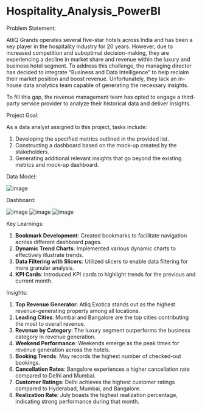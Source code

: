# Hospitality_Analysis_PowerBI

Problem Statement:

AtliQ Grands operates several five-star hotels across India and has been a key player in the hospitality industry for 20 years. However, due to increased competition and suboptimal decision-making, they are experiencing a decline in market share and revenue within the luxury and business hotel segment. To address this challenge, the managing director has decided to integrate “Business and Data Intelligence” to help reclaim their market position and boost revenue. Unfortunately, they lack an in-house data analytics team capable of generating the necessary insights.

To fill this gap, the revenue management team has opted to engage a third-party service provider to analyze their historical data and deliver insights.

Project Goal:

As a data analyst assigned to this project, tasks include:

1. Developing the specified metrics outlined in the provided list.
2. Constructing a dashboard based on the mock-up created by the stakeholders.
3. Generating additional relevant insights that go beyond the existing metrics and mock-up dashboard.

Data Model:

![image](https://github.com/user-attachments/assets/a57f64bc-6f03-4894-b3ba-67aa9fd9d2c8)

Dashboard:

![image](https://github.com/user-attachments/assets/06af90f0-8fd9-4b09-8ef2-922c8f3b23a8)
![image](https://github.com/user-attachments/assets/6b68ed78-da57-462a-8fe4-a13b822dbd7e)
![image](https://github.com/user-attachments/assets/6b7417ff-acf7-43fb-9c8b-52567eccb11f)

Key Learnings:

1. **Bookmark Development**: Created bookmarks to facilitate navigation across different dashboard pages.
2. **Dynamic Trend Charts**: Implemented various dynamic charts to effectively illustrate trends.
3. **Data Filtering with Slicers**: Utilized slicers to enable data filtering for more granular analysis.
4. **KPI Cards**: Introduced KPI cards to highlight trends for the previous and current month.

Insights:

1. **Top Revenue Generator**: Atliq Exotica stands out as the highest revenue-generating property among all locations.
2. **Leading Cities**: Mumbai and Bangalore are the top cities contributing the most to overall revenue.
3. **Revenue by Category**: The luxury segment outperforms the business category in revenue generation.
4. **Weekend Performance**: Weekends emerge as the peak times for revenue generation across the hotels.
5. **Booking Trends**: May records the highest number of checked-out bookings.
6. **Cancellation Rates**: Bangalore experiences a higher cancellation rate compared to Delhi and Mumbai.
7. **Customer Ratings**: Delhi achieves the highest customer ratings compared to Hyderabad, Mumbai, and Bangalore.
8. **Realization Rate**: July boasts the highest realization percentage, indicating strong performance during that month. 

